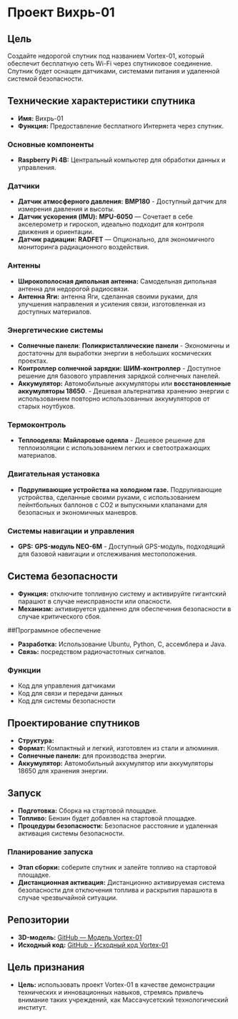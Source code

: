 # Проект Вихрь-01

## Цель
Создайте недорогой спутник под названием Vortex-01, который обеспечит бесплатную сеть Wi-Fi через спутниковое соединение. Спутник будет оснащен датчиками, системами питания и удаленной системой безопасности.

## Технические характеристики спутника

- **Имя:** Вихрь-01
- **Функция:** Предоставление бесплатного Интернета через спутник.

### Основные компоненты

- **Raspberry Pi 4B:** Центральный компьютер для обработки данных и управления.

### Датчики

- **Датчик атмосферного давления:** **BMP180** - Доступный датчик для измерения давления и высоты.
- **Датчик ускорения (IMU):** **MPU-6050** — Сочетает в себе акселерометр и гироскоп, идеально подходит для контроля движения и ориентации.
- **Датчик радиации:** **RADFET** — Опционально, для экономичного мониторинга радиационного воздействия.

### Антенны

- **Широкополосная дипольная антенна:** Самодельная дипольная антенна для недорогой радиосвязи.
- **Антенна Яги:** антенна Яги, сделанная своими руками, для улучшения направления и усиления связи, изготовленная из доступных материалов.

### Энергетические системы

- **Солнечные панели**: **Поликристаллические панели** - Экономичны и достаточны для выработки энергии в небольших космических проектах.
- **Контроллер солнечной зарядки:** **ШИМ-контроллер** - Доступное решение для базового управления зарядкой солнечных панелей.
- **Аккумулятор:** Автомобильные аккумуляторы или **восстановленные аккумуляторы 18650**. - Дешевая альтернатива хранению энергии с использованием повторно использованных аккумуляторов от старых ноутбуков.

### Термоконтроль

- **Теплоодеяла:** **Майларовые одеяла** - Дешевое решение для теплоизоляции с использованием легких и светоотражающих материалов.

### Двигательная установка

- **Подруливающие устройства на холодном газе.** Подруливающие устройства, сделанные своими руками, с использованием пейнтбольных баллонов с CO2 и выпускными клапанами для безопасных и экономичных маневров.

### Системы навигации и управления

- **GPS:** **GPS-модуль NEO-6M** - Доступный GPS-модуль, подходящий для базовой навигации и отслеживания местоположения.

## Система безопасности

- **Функция:** отключите топливную систему и активируйте гигантский парашют в случае неисправности или опасности.
- **Механизм:** активируется удаленно для обеспечения безопасности в случае критического сбоя.

##Программное обеспечение

- **Разработка:** Использование Ubuntu, Python, C, ассемблера и Java.
- **Связь:** посредством радиочастотных сигналов.

### Функции

- Код для управления датчиками
- Код для связи и передачи данных
- Код для системы безопасности

## Проектирование спутников

- **Структура:**
 - **Формат:** Компактный и легкий, изготовлен из стали и алюминия.
 - **Солнечные панели:** для производства энергии.
 - **Аккумулятор:** Автомобильный аккумулятор или аккумуляторы 18650 для хранения энергии.

## Запуск

- **Подготовка:** Сборка на стартовой площадке.
- **Топливо:** Бензин будет добавлен на стартовой площадке.
- **Процедуры безопасности:** Безопасное расстояние и удаленная активация системы безопасности.

### Планирование запуска

- **Этап сборки:** соберите спутник и залейте топливо на стартовой площадке.
- **Дистанционная активация:** Дистанционно активируемая система безопасности для отключения топлива и раскрытия парашюта в случае чрезвычайной ситуации.

## Репозитории

- **3D-модель:** [GitHub — Модель Vortex-01](https://github.com/Vortex-01/Model)
- **Исходный код:** [GitHub - Исходный код Vortex-01](https://github.com/Vortex-01/Source-Code)

## Цель признания

- **Цель:** использовать проект Vortex-01 в качестве демонстрации технических и инновационных навыков, стремясь привлечь внимание таких учреждений, как Массачусетский технологический институт.
